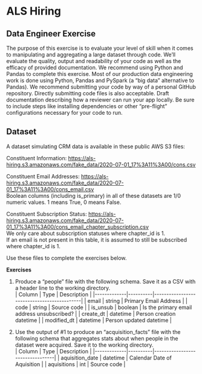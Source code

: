# ALS Hiring

## Data Engineer Exercise

The purpose of this exercise is to evaluate your level of skill when it comes to manipulating and aggregating a large dataset through code. We’ll evaluate the quality, output and readability of your code as well as the efficacy of provided documentation.
We recommend using Python and Pandas to complete this exercise. Most of our production data engineering work is done using Python, Pandas and PySpark (a “big data” alternative to Pandas).
We recommend submitting your code by way of a personal GitHub repository. Directly submitting code files is also acceptable.
Draft documentation describing how a reviewer can run your app locally. Be sure to include steps like installing dependencies or other “pre-flight” configurations necessary for your code to run.

## Dataset  

A dataset simulating CRM data is available in these public AWS S3 files:  

Constituent Information: https://als-hiring.s3.amazonaws.com/fake_data/2020-07-01_17%3A11%3A00/cons.csv  

Constituent Email Addresses: https://als-hiring.s3.amazonaws.com/fake_data/2020-07-01_17%3A11%3A00/cons_email.csv  
Boolean columns (including is_primary) in all of these datasets are 1/0 numeric values. 1 means True, 0 means False.  

Constituent Subscription Status: https://als-hiring.s3.amazonaws.com/fake_data/2020-07-01_17%3A11%3A00/cons_email_chapter_subscription.csv  
We only care about subscription statuses where chapter_id is 1.  
If an email is not present in this table, it is assumed to still be subscribed where chapter_id is 1.  

Use these files to complete the exercises below.

**Exercises**

1. Produce a “people” file with the following schema. Save it as a CSV with a header line to the working directory.  
    | Column | Type     | Description                                     |
    |-------------|----------|--------------------------------------------|
    | email       | string   | Primary Email Address                      |
    | code        | string   | Source code                                |
    | is_unsub    | boolean  | Is the primary email address unsubscribed? |
    | create_dt   | datetime | Person creation datetime                   |
    | modified_dt | datetime | Person updated datetime                    |  

 2. Use the output of #1 to produce an “acquisition_facts” file with the following schema that aggregates stats about when people in the dataset were acquired. Save it to the working directory.  
    | Column | Type     | Description                          |
    |-------------|----------|---------------------------------|
    | aquisition_date | datetime | Calendar Date of Aquisition |
    | aquisitions | int | Source code                          |



